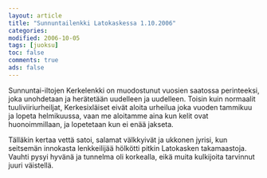 ```yaml
--- 
layout: article 
title: "Sunnuntailenkki Latokaskessa 1.10.2006" 
categories: 
modified: 2006-10-05 
tags: [juoksu]
toc: false 
comments: true 
ads: false 
--- 
```


Sunnuntai-iltojen Kerkelenkki on muodostunut vuosien saatossa
perinteeksi, joka unohdetaan ja herätetään uudelleen ja uudelleen.
Toisin kuin normaalit tuuliviiriurheiljat, Kerkesixläiset eivät aloita
urheilua joka vuoden tammikuu ja lopeta helmikuussa, vaan me aloitamme
aina kun kelit ovat huonoimmillaan, ja lopetetaan kun ei enää jakseta.

Tälläkin kertaa vettä satoi, salamat välkkyivät ja ukkonen jyrisi, kun
seitsemän innokasta lenkkeilijää hölkötti pitkin Latokasken
takamaastoja. Vauhti pysyi hyvänä ja tunnelma oli korkealla, eikä muita
kulkijoita tarvinnut juuri väistellä.

